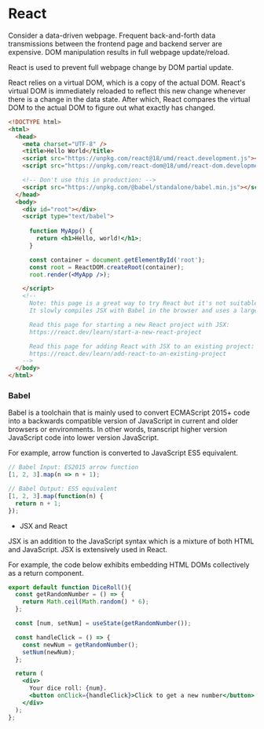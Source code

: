 # React

Consider a data-driven webpage.
Frequent back-and-forth data transmissions between the frontend page and backend server are expensive.
DOM manipulation results in full webpage update/reload.

React is used to prevent full webpage change by DOM partial update.

React relies on a virtual DOM, which is a copy of the actual DOM. 
React's virtual DOM is immediately reloaded to reflect this new change whenever there is a change in the data state. 
After which, React compares the virtual DOM to the actual DOM to figure out what exactly has changed.

```html
<!DOCTYPE html>
<html>
  <head>
    <meta charset="UTF-8" />
    <title>Hello World</title>
    <script src="https://unpkg.com/react@18/umd/react.development.js"></script>
    <script src="https://unpkg.com/react-dom@18/umd/react-dom.development.js"></script>

    <!-- Don't use this in production: -->
    <script src="https://unpkg.com/@babel/standalone/babel.min.js"></script>
  </head>
  <body>
    <div id="root"></div>
    <script type="text/babel">
    
      function MyApp() {
        return <h1>Hello, world!</h1>;
      }

      const container = document.getElementById('root');
      const root = ReactDOM.createRoot(container);
      root.render(<MyApp />);

    </script>
    <!--
      Note: this page is a great way to try React but it's not suitable for production.
      It slowly compiles JSX with Babel in the browser and uses a large development build of React.

      Read this page for starting a new React project with JSX:
      https://react.dev/learn/start-a-new-react-project

      Read this page for adding React with JSX to an existing project:
      https://react.dev/learn/add-react-to-an-existing-project
    -->
  </body>
</html>
```

### Babel

Babel is a toolchain that is mainly used to convert ECMAScript 2015+ code into a backwards compatible version of JavaScript in current and older browsers or environments.
In other words, transcript higher version JavaScript code into lower version JavaScript.

For example, arrow function is converted to JavaScript ES5 equivalent.

```js
// Babel Input: ES2015 arrow function
[1, 2, 3].map(n => n + 1);
```

```js
// Babel Output: ES5 equivalent
[1, 2, 3].map(function(n) {
  return n + 1;
});
```

* JSX and React

JSX is an addition to the JavaScript syntax which is a mixture of both HTML and JavaScript.
JSX is extensively used in React.

For example, the code below exhibits embedding HTML DOMs collectively as a return component.

```jsx
export default function DiceRoll(){
  const getRandomNumber = () => {
    return Math.ceil(Math.random() * 6);
  };

  const [num, setNum] = useState(getRandomNumber());

  const handleClick = () => {
    const newNum = getRandomNumber();
    setNum(newNum);
  };

  return (
    <div>
      Your dice roll: {num}.
      <button onClick={handleClick}>Click to get a new number</button>
    </div>
  );
};
```
